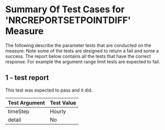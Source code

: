 # Summary Of Test Cases for 'NRCREPORTSETPOINTDIFF' Measure
 
The following describe the parameter tests that are conducted on the measure. Note some of the 
tests are designed to return a fail and some a success. The report below contains all the tests that 
have the correct response. For example the argument range limit tests are expected to fail. 
 
## 1 - test report
 
This test was expected to pass and it did.
 
| Test Argument | Test Value |
| ------------- | ---------- |
| timeStep |Hourly |
| detail |No |
 
